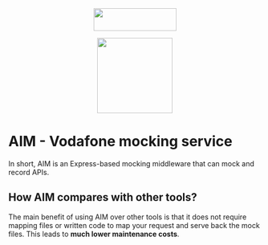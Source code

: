 <div align="center" markdown="1">

  <img width="165px" height="45px" src="https://upload.wikimedia.org/wikipedia/en/thumb/c/cc/Vodafone_2017_logo.svg/1280px-Vodafone_2017_logo.svg.png">

<img width="150px" height="150px"
src="https://cdn.pixabay.com/photo/2014/03/25/17/00/bulls-eye-297805_1280.png">

</div>

# AIM - Vodafone mocking service

In short, AIM is an Express-based mocking middleware that can mock and record APIs.

## How AIM compares with other tools?

The main benefit of using AIM over other tools is that it does not require mapping files or written code to map your request and serve back the mock files. This leads to **much lower maintenance costs**.
